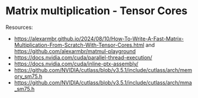 # Matrix multiplication - Tensor Cores

Resources:
- https://alexarmbr.github.io/2024/08/10/How-To-Write-A-Fast-Matrix-Multiplication-From-Scratch-With-Tensor-Cores.html and https://github.com/alexarmbr/matmul-playground
- https://docs.nvidia.com/cuda/parallel-thread-execution/
- https://docs.nvidia.com/cuda/inline-ptx-assembly/
- https://github.com/NVIDIA/cutlass/blob/v3.5.1/include/cutlass/arch/memory_sm75.h
- https://github.com/NVIDIA/cutlass/blob/v3.5.1/include/cutlass/arch/mma_sm75.h
